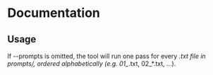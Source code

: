 # Documentation

## Usage

If --prompts is omitted, the tool will run one pass for every *.txt file in prompts/, ordered alphabetically (e.g. 01_*.txt, 02_*.txt, …).
